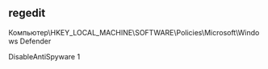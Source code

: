 ## regedit 
Компьютер\HKEY_LOCAL_MACHINE\SOFTWARE\Policies\Microsoft\Windows Defender

DisableAntiSpyware  1 

